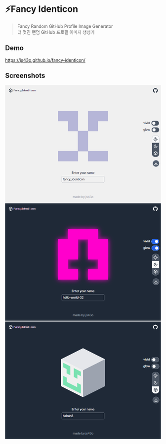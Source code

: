 # ⚡Fancy Identicon

> Fancy Random GitHub Profile Image Generator<br />더 멋진 랜덤 GitHub 프로필 이미지 생성기

## Demo

https://js43o.github.io/fancy-identicon/

## Screenshots

<img src="docs/screenshots/1.png" alt="1.png" />
<img src="docs/screenshots/2.png" alt="2.png" />
<img src="docs/screenshots/3.png" alt="3.png" />
